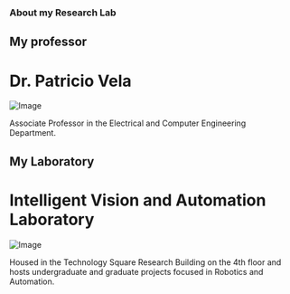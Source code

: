 ### About my Research Lab

## My professor

# Dr. Patricio Vela

![Image](src)

Associate Professor in the Electrical and Computer Engineering Department.

## My Laboratory

# Intelligent Vision and Automation Laboratory

![Image](src)

Housed in the Technology Square Research Building on the 4th floor and hosts undergraduate and graduate projects focused in Robotics and Automation.
